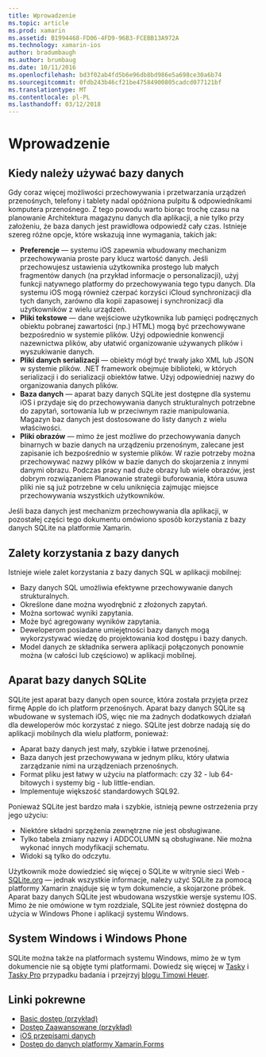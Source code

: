 ```yaml
---
title: Wprowadzenie
ms.topic: article
ms.prod: xamarin
ms.assetid: B1994468-FD06-4FD9-96B3-FCEBB13A972A
ms.technology: xamarin-ios
author: bradumbaugh
ms.author: brumbaug
ms.date: 10/11/2016
ms.openlocfilehash: bd3f02ab4fd5b6e96db8bd986e5a698ce30a6b74
ms.sourcegitcommit: 0fdb243b46cf21be47584900805cadcd077121bf
ms.translationtype: MT
ms.contentlocale: pl-PL
ms.lasthandoff: 03/12/2018
---
```

# <a name="introduction"></a>Wprowadzenie

## <a name="when-to-use-a-database"></a>Kiedy należy używać bazy danych

Gdy coraz więcej możliwości przechowywania i przetwarzania urządzeń przenośnych, telefony i tablety nadal opóźniona pulpitu &amp; odpowiednikami komputera przenośnego. Z tego powodu warto biorąc trochę czasu na planowanie Architektura magazynu danych dla aplikacji, a nie tylko przy założeniu, że baza danych jest prawidłowa odpowiedź cały czas. Istnieje szereg różne opcje, które wskazują inne wymagania, takich jak:

-  **Preferencje** — systemu iOS zapewnia wbudowany mechanizm przechowywania proste pary klucz wartość danych. Jeśli przechowujesz ustawienia użytkownika prostego lub małych fragmentów danych (na przykład informacje o personalizacji), użyj funkcji natywnego platformy do przechowywania tego typu danych. Dla systemu iOS mogą również czerpać korzyści iCloud synchronizacji dla tych danych, zarówno dla kopii zapasowej i synchronizacji dla użytkowników z wielu urządzeń.
-  **Pliki tekstowe** — dane wejściowe użytkownika lub pamięci podręcznych obiektu pobranej zawartości (np.) HTML) mogą być przechowywane bezpośrednio w systemie plików. Użyj odpowiednie konwencji nazewnictwa plików, aby ułatwić organizowanie używanych plików i wyszukiwanie danych.
-  **Pliki danych serializacji** — obiekty mógł być trwały jako XML lub JSON w systemie plików. .NET framework obejmuje biblioteki, w których serializacji i do serializacji obiektów łatwe. Użyj odpowiedniej nazwy do organizowania danych plików.
-  **Baza danych** — aparat bazy danych SQLite jest dostępne dla systemu iOS i przydaje się do przechowywania danych strukturalnych potrzebne do zapytań, sortowania lub w przeciwnym razie manipulowania. Magazyn baz danych jest dostosowane do listy danych z wielu właściwości.
-  **Pliki obrazów** — mimo że jest możliwe do przechowywania danych binarnych w bazie danych na urządzeniu przenośnym, zalecane jest zapisanie ich bezpośrednio w systemie plików. W razie potrzeby można przechowywać nazwy plików w bazie danych do skojarzenia z innymi danymi obrazu. Podczas pracy nad duże obrazy lub wiele obrazów, jest dobrym rozwiązaniem Planowanie strategii buforowania, która usuwa pliki nie są już potrzebne w celu uniknięcia zajmując miejsce przechowywania wszystkich użytkowników.


Jeśli baza danych jest mechanizm przechowywania dla aplikacji, w pozostałej części tego dokumentu omówiono sposób korzystania z bazy danych SQLite na platformie Xamarin.

## <a name="advantages-of-using-a-database"></a>Zalety korzystania z bazy danych

Istnieje wiele zalet korzystania z bazy danych SQL w aplikacji mobilnej:

-  Bazy danych SQL umożliwia efektywne przechowywanie danych strukturalnych.
-  Określone dane można wyodrębnić z złożonych zapytań.
-  Można sortować wyniki zapytania.
-  Może być agregowany wyników zapytania.
-  Deweloperom posiadane umiejętności bazy danych mogą wykorzystywać wiedzę do projektowania kod dostępu i bazy danych.
-  Model danych ze składnika serwera aplikacji połączonych ponownie można (w całości lub częściowo) w aplikacji mobilnej.


## <a name="sqlite-database-engine"></a>Aparat bazy danych SQLite

SQLite jest aparat bazy danych open source, która została przyjęta przez firmę Apple do ich platform przenośnych. Aparat bazy danych SQLite są wbudowane w systemach iOS, więc nie ma żadnych dodatkowych działań dla deweloperów móc korzystać z niego. SQLite jest dobrze nadają się do aplikacji mobilnych dla wielu platform, ponieważ:

-  Aparat bazy danych jest mały, szybkie i łatwe przenośnej.
-  Baza danych jest przechowywana w jednym pliku, który ułatwia zarządzanie nimi na urządzeniach przenośnych.
-  Format pliku jest łatwy w użyciu na platformach: czy 32 - lub 64-bitowych i systemy big - lub little-endian.
-  Implementuje większość standardowych SQL92.


Ponieważ SQLite jest bardzo mała i szybkie, istnieją pewne ostrzeżenia przy jego użyciu:

-  Niektóre składni sprzężenia zewnętrzne nie jest obsługiwane.
-  Tylko tabela zmiany nazwy i ADDCOLUMN są obsługiwane. Nie można wykonać innych modyfikacji schematu.
-  Widoki są tylko do odczytu.


Użytkownik może dowiedzieć się więcej o SQLite w witrynie sieci Web - [SQLite.org](http://SQLite.org) — jednak wszystkie informacje, należy użyć SQLite za pomocą platformy Xamarin znajduje się w tym dokumencie, a skojarzone próbek. Aparat bazy danych SQLite jest wbudowana wszystkie wersje systemu IOS.
Mimo że nie omówione w tym rozdziale, SQLite jest również dostępna do użycia w Windows Phone i aplikacji systemu Windows.

## <a name="windows-and-windows-phone"></a>System Windows i Windows Phone

SQLite można także na platformach systemu Windows, mimo że w tym dokumencie nie są objęte tymi platformami.
Dowiedz się więcej w [Tasky](~/cross-platform/app-fundamentals/building-cross-platform-applications/case-study-tasky.md) i [Tasky Pro](http://docs.xamarin.com/guides/cross-platform/application_fundamentals/building_cross_platform_applications/case_study%3A_tasky) przypadku badania i przejrzyj [blogu Timowi Heuer](http://timheuer.com/blog/archive/2012/06/28/seeding-your-metro-style-app-with-sqlite-database.aspx).



## <a name="related-links"></a>Linki pokrewne

- [Basic dostęp (przykład)](https://github.com/xamarin/mobile-samples/tree/master/DataAccess/Basic)
- [Dostęp Zaawansowane (przykład)](https://github.com/xamarin/mobile-samples/tree/master/DataAccess/Advanced)
- [iOS przepisami danych](https://developer.xamarin.com/recipes/ios/data/sqlite/)
- [Dostęp do danych platformy Xamarin.Forms](~/xamarin-forms/app-fundamentals/databases.md)
